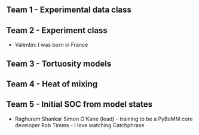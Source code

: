 ## Team 1 - Experimental data class

## Team 2 - Experiment class

- Valentin: I was born in France

## Team 3 - Tortuosity models

## Team 4 - Heat of mixing

## Team 5 - Initial SOC from model states
- Raghuram Shankar
Simon O'Kane (lead) - training to be a PyBaMM core developer
Rob Timms - I love watching Catchphrase
